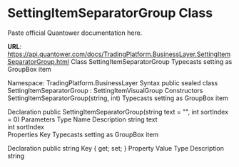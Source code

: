 # SettingItemSeparatorGroup Class

Paste official Quantower documentation here.

**URL**: https://api.quantower.com/docs/TradingPlatform.BusinessLayer.SettingItemSeparatorGroup.html
Class SettingItemSeparatorGroup
Typecasts setting as GroupBox item

Namespace: TradingPlatform.BusinessLayer
Syntax
public sealed class SettingItemSeparatorGroup : SettingItemVisualGroup
Constructors
SettingItemSeparatorGroup(string, int)
Typecasts setting as GroupBox item

Declaration
public SettingItemSeparatorGroup(string text = "", int sortIndex = 0)
Parameters
Type	Name	Description
string	text	
int	sortIndex	
Properties
Key
Typecasts setting as GroupBox item

Declaration
public string Key { get; set; }
Property Value
Type	Description
string	
